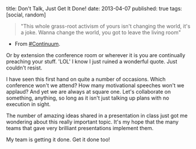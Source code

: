 title: Don't Talk, Just Get It Done!
date: 2013-04-07
published: true
tags: [social, random]

> "This whole grass-root activism of yours isn't changing the world, it's a 
> joke. Wanna change the world, you got to leave the living room" 
- From [#Continuum](https://plus.google.com/s/%23Continuum).  


Or by extension the conference room or wherever it is you are continually 
preaching your stuff. 'LOL' I know I just ruined a wonderful quote. Just 
couldn't resist.  
  
I have seen this first hand on quite a number of occasions. Which conference 
won't we attend? How many motivational speeches won't we applaud? And yet we 
are always at square one. Let's collaborate on something, anything, so long as 
it isn't just talking up plans with no execution in sight.  
  
The number of amazing ideas shared in a presentation in class just got me 
wondering about this really important topic. It's my hope that the many teams 
that gave very brilliant presentations implement them.  
  
My team is getting it done. Get it done too!

